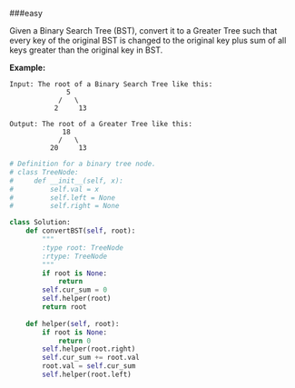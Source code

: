 ###easy

Given a Binary Search Tree (BST), convert it to a Greater Tree such that every key of the original BST is changed to the original key plus sum of all keys greater than the original key in BST.

**Example:**

```
Input: The root of a Binary Search Tree like this:
              5
            /   \
           2     13

Output: The root of a Greater Tree like this:
             18
            /   \
          20     13
```

```python
# Definition for a binary tree node.
# class TreeNode:
#     def __init__(self, x):
#         self.val = x
#         self.left = None
#         self.right = None

class Solution:
    def convertBST(self, root):
        """
        :type root: TreeNode
        :rtype: TreeNode
        """
        if root is None:
            return
        self.cur_sum = 0
        self.helper(root)
        return root
    
    def helper(self, root):
        if root is None:
            return 0
        self.helper(root.right)
        self.cur_sum += root.val
        root.val = self.cur_sum
        self.helper(root.left)
        
```

